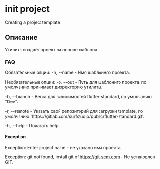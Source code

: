 # init project

Creating a project template

## Описание

Утилита создаёт проект на основе шаблона

### FAQ
Обязательные опции:
-n, --name -    Имя шаблоннго проекта.

Необязательные опции:
-o, --out -     Путь для шаблоннго проекта, по умолчанию принимает дирректорию утилиты.

-b, --branch -  Ветка для зависимостей flutter-standard, по умолчанию "Dev".

-r, --remote -  Указать свой репозиторий для загрузки template,
                по умолчанию 'https://gitlab.com/surfstudio/public/flutter-standard.git'.

-h, --help  -   Показать help.

#### Exception

Exception: Enter project name -     не указано имя проекта.

Exception: git not found, install git of https://git-scm.com -  Не установлен GIT.